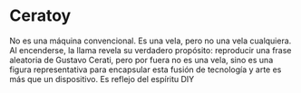# Ceratoy
 No es una máquina convencional. Es una vela, pero no una vela cualquiera. Al encenderse, la llama revela su verdadero propósito: reproducir una frase aleatoria de Gustavo Cerati, pero por fuera no es una vela, sino es una figura representativa para encapsular esta fusión de tecnología y arte es más que un dispositivo. Es reflejo del espíritu DIY
